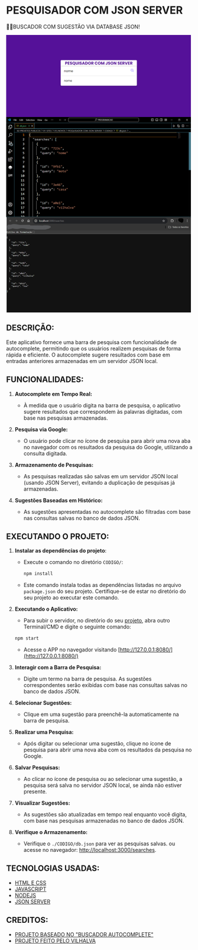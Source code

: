 # PESQUISADOR COM JSON SERVER
👨‍🏫BUSCADOR COM SUGESTÃO VIA DATABASE JSON!

<img src="./IMAGENS/FOTO_1.png" align="center" width="500"> <br>
<img src="./IMAGENS/FOTO_2.png" align="center" width="500"> <br>
<img src="./IMAGENS/FOTO_3.png" align="center" width="500"> <br>

## DESCRIÇÃO:
Este aplicativo fornece uma barra de pesquisa com funcionalidade de autocomplete, permitindo que os usuários realizem pesquisas de forma rápida e eficiente. O autocomplete sugere resultados com base em entradas anteriores armazenadas em um servidor JSON local.

## FUNCIONALIDADES:
1. **Autocomplete em Tempo Real:**
   - À medida que o usuário digita na barra de pesquisa, o aplicativo sugere resultados que correspondem às palavras digitadas, com base nas pesquisas armazenadas.

2. **Pesquisa via Google:**
   - O usuário pode clicar no ícone de pesquisa para abrir uma nova aba no navegador com os resultados da pesquisa do Google, utilizando a consulta digitada.

3. **Armazenamento de Pesquisas:**
   - As pesquisas realizadas são salvas em um servidor JSON local (usando JSON Server), evitando a duplicação de pesquisas já armazenadas.

4. **Sugestões Baseadas em Histórico:**
   - As sugestões apresentadas no autocomplete são filtradas com base nas consultas salvas no banco de dados JSON.

## EXECUTANDO O PROJETO:
1. **Instalar as dependências do projeto**:
   - Execute o comando no diretório `CODIGO/`:
     ```cmd
     npm install
     ```
   
   - Este comando instala todas as dependências listadas no arquivo `package.json` do seu projeto. Certifique-se de estar no diretório do seu projeto ao executar este comando.

2. **Executando o Aplicativo:**
   - Para subir o servidor, no diretório do seu [projeto](./CODIGO), abra outro Terminal/CMD e digite o seguinte comando:
   ```bash
   npm start
   ```

   - Acesse o APP no navegador visitando [http://127.0.0.1:8080/](http://127.0.0.1:8080/)

3. **Interagir com a Barra de Pesquisa:**
   - Digite um termo na barra de pesquisa. As sugestões correspondentes serão exibidas com base nas consultas salvas no banco de dados JSON.

4. **Selecionar Sugestões:**
   - Clique em uma sugestão para preenchê-la automaticamente na barra de pesquisa.

5. **Realizar uma Pesquisa:**
   - Após digitar ou selecionar uma sugestão, clique no ícone de pesquisa para abrir uma nova aba com os resultados da pesquisa no Google.

6. **Salvar Pesquisas:**
   - Ao clicar no ícone de pesquisa ou ao selecionar uma sugestão, a pesquisa será salva no servidor JSON local, se ainda não estiver presente.

7. **Visualizar Sugestões:**
   - As sugestões são atualizadas em tempo real enquanto você digita, com base nas pesquisas armazenadas no banco de dados JSON.

8. **Verifique o Armazenamento:**
   - Verifique o `./CODIGO/db.json` para ver as pesquisas salvas. ou acesse no navegador: [http://localhost:3000/searches](http://localhost:3000/searches).

## TECNOLOGIAS USADAS:
* [HTML E CSS](https://github.com/VILHALVA/CURSO-DE-HTML-E-CSS)
* [JAVASCRIPT](https://github.com/VILHALVA/CURSO-DE-JAVASCRIPT)
* [NODEJS](https://github.com/VILHALVA/CURSO-DE-NODEJS)
* [JSON SERVER](https://github.com/VILHALVA/CURSO-DE-JSON-SERVER)

## CREDITOS:
- [PROJETO BASEADO NO "BUSCADOR AUTOCOMPLETE"](https://github.com/VILHALVA/BUSCADOR-AUTOCOMPLETE)
- [PROJETO FEITO PELO VILHALVA](https://github.com/VILHALVA)